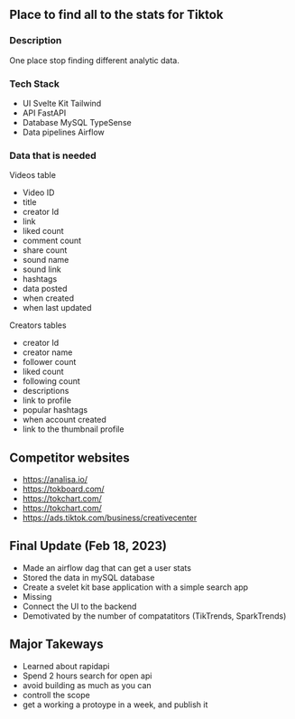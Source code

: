 ## Place to find all to the stats for Tiktok

### Description
One place stop finding different analytic data.



### Tech Stack 
- UI
    Svelte Kit
    Tailwind
- API
    FastAPI
- Database
    MySQL
    TypeSense
- Data pipelines
    Airflow




### Data that is needed 
Videos table
- Video ID
- title
- creator Id
- link
- liked count
- comment count
- share count
- sound name
- sound link
- hashtags
- data posted
- when created
- when last updated

Creators tables
- creator Id
- creator name
- follower count
- liked count
- following count
- descriptions
- link to profile
- popular hashtags
- when account created
- link to the thumbnail profile



## Competitor websites
* https://analisa.io/
* https://tokboard.com/
* https://tokchart.com/
* https://tokchart.com/
* https://ads.tiktok.com/business/creativecenter


## Final Update (Feb 18, 2023)
- Made an airflow dag that can get a user stats
- Stored the data in mySQL database 
- Create a svelet kit base application with a simple search app
- Missing
- Connect the UI to the backend
- Demotivated by the number of compatatitors (TikTrends, SparkTrends)


## Major Takeways
- Learned about rapidapi
- Spend 2 hours search for open api
- avoid building as much as you can
- controll the scope
- get a working a protoype in a week, and publish it


